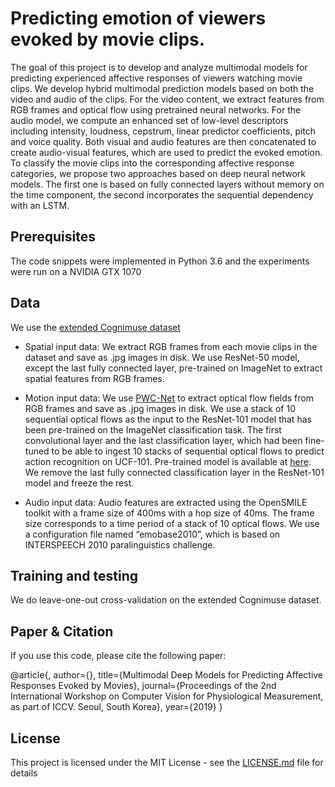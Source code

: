 # Predicting emotion of viewers evoked by movie clips. 

The goal of this project is to  develop  and  analyze  multimodal  models  for  predicting  experienced  affective  responses of viewers watching movie clips. We develop hybrid multimodal prediction models based on both the video and audio of the clips. For the video content, we extract features from RGB frames and optical flow using pretrained neural networks.  For the audio model, we compute  an  enhanced  set  of  low-level  descriptors  including  intensity,  loudness,  cepstrum,  linear  predictor  coefficients, pitch and voice quality.  Both visual and audio features are then concatenated to create audio-visual features, which are used to predict the evoked emotion. To classify the movie clips into the corresponding affective response categories, we propose two approaches based on deep neural network models.  The first one is based on fully connected layers without memory on the time component, the second incorporates the sequential dependency with an LSTM. 

## Prerequisites

The code snippets were implemented in Python 3.6 and the experiments were run on a NVIDIA GTX 1070

## Data

We use the [extended Cognimuse dataset](http://cognimuse.cs.ntua.gr/database)

* Spatial input data: 
We extract RGB frames from each movie clips in the dataset and save as .jpg images in disk. 
We use ResNet-50 model, except the last fully connected layer, pre-trained on ImageNet to extract spatial features from RGB frames. 

* Motion input data: 
We use [PWC-Net](https://github.com/NVlabs/PWC-Net/tree/master/PyTorch) to extract optical flow fields from RGB frames and save as .jpg images in disk. 
We use a stack of 10 sequential optical flows as the input to the ResNet-101 model that has been pre-trained on the ImageNet classification task. The first convolutional layer and the last classification layer, which had been fine-tuned to be able to ingest 10 stacks of sequential optical flows to predict action recognition on UCF-101. Pre-trained model is available at [here](https://github.com/jeffreyhuang1/twostream-action-recognition). 
We remove the last fully connected classification layer in the ResNet-101 model and freeze the rest.

* Audio input data:
Audio features are extracted using the OpenSMILE toolkit with a frame size of 400ms with a hop size of 40ms. The frame size corresponds to a
time period of a stack of 10 optical flows. We use a configuration file named “emobase2010”, which is based on INTERSPEECH 2010 paralinguistics
challenge. 

## Training and testing

We do leave-one-out cross-validation on the extended Cognimuse dataset.

## Paper & Citation

If you use this code, please cite the following paper: 

@article{,
  author={},
  title={Multimodal Deep Models for Predicting Affective Responses Evoked by Movies},
  journal={Proceedings of the 2nd International Workshop on Computer Vision for Physiological Measurement, as part of ICCV. Seoul, South Korea},
  year={2019}
}

## License

This project is licensed under the MIT License - see the [LICENSE.md](LICENSE.md) file for details


